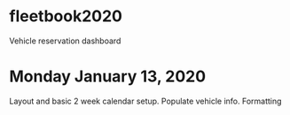 # fleetbook2020
Vehicle reservation dashboard
# Monday January 13, 2020
Layout and basic 2 week calendar setup.
Populate vehicle info. Formatting
